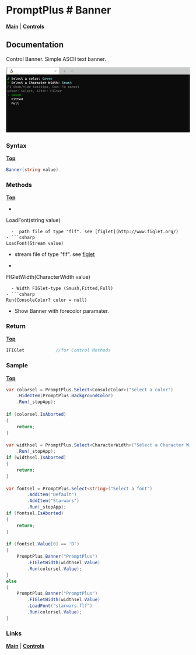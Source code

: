 # PromptPlus # Banner
[**Main**](index.md#help) | 
[**Controls**](index.md#apis)

## Documentation
Control Banner. Simple ASCII text banner.

![](./images/Banner.gif)

### Syntax
[**Top**](#promptplus--banner)

```csharp
Banner(string value)
````

### Methods
[**Top**](#promptplus--banner)

- ```csharp
LoadFont(string value)
``` 
  -  path file of type "flf". see [figlet](http://www.figlet.org/)
- ```csharp
LoadFont(Stream value)
``` 
  - stream file of type "flf". see [figlet](http://www.figlet.org/)
- ```csharp
FIGletWidth(CharacterWidth value)
``` 
  - Width FIGlet-type (Smush,Fitted,Full)
- ```csharp
Run(ConsoleColor? color = null)
``` 
  - Show Banner with forecolor paramater.
 

### Return
[**Top**](#promptplus--banner)

```csharp
IFIGlet            //for Control Methods
```

### Sample
[**Top**](#promptplus--banner)

```csharp
var colorsel = PromptPlus.Select<ConsoleColor>("Select a color")
    .HideItem(PromptPlus.BackgroundColor)
    .Run(_stopApp);

if (colorsel.IsAborted)
{
    return;
}

var widthsel = PromptPlus.Select<CharacterWidth>("Select a Character Width")
    .Run(_stopApp);
if (widthsel.IsAborted)
{
    return;
}

var fontsel = PromptPlus.Select<string>("Select a font")
        .AddItem("Default")
        .AddItem("Starwars")
        .Run(_stopApp);
if (fontsel.IsAborted)
{
    return;
}

if (fontsel.Value[0] == 'D')
{
    PromptPlus.Banner("PromptPlus")
        .FIGletWidth(widthsel.Value)
        .Run(colorsel.Value);
}
else
{
    PromptPlus.Banner("PromptPlus")
        .FIGletWidth(widthsel.Value)
        .LoadFont("starwars.flf")
        .Run(colorsel.Value);
}
````

### Links
[**Main**](index.md#help) | 
[**Controls**](index.md#apis)
